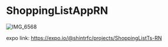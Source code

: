# ShoppingListAppRN

![IMG_6568](https://user-images.githubusercontent.com/64461352/114293392-b4ac5500-9ad0-11eb-9ccf-009e95abe935.jpg)


expo link: https://expo.io/@shintrfc/projects/ShoppingListTs-RN

